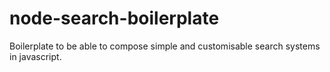# node-search-boilerplate

Boilerplate to be able to compose simple and customisable search systems
in javascript.
